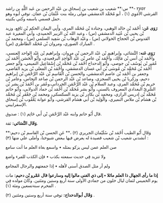 ٢٧٥٢ -** س:** شعيب بن شعيب بن إسحاق بن عَبْد الرحمن بن عَبد اللَّهِ بن راشد القرشي الأُمَوِي (١) ، أبو مُحَمَّد الدمشقي مولى رملة بنت عُثْمَان بْن عفان. توفي أبوه وهو حمل فسمي باسمه وكني بكنيته.

**رَوَى عَن:** أَحْمَد بْن خالد الوهبي، وجنادة بْن مُحَمَّد المري، وأَبِي اليمان الحكم بْن نَافِع، وزيد بْن يحيى بْن عُبَيد الدمشقي (س) ، وعبد الله بْن الزبير الحميدي، وأبي المغيرة عبد القدوس بْن الحجاج الخولاني (س) ، وعَبْد الوهاب بْن سَعِيد السلمي (س) ، ومحمد بْن المبارك الصوري، ومروان بْن مُحَمَّد الطاطري (س) .

**رَوَى عَنه:** النَّسَائي، وإبراهيم بْن عَبْد الرحمن بْن مروان، وإبراهيم بْن عَبْد الواحد العنسي، وأَحْمَد بْن أنس بْن مَالِك، وأَحْمَد بْن عامر بْن عَبْد الْوَاحِدِ البرقعيدي، وأَبُو الْحَسَن أَحْمَد بْن عُمَير بْن يُوسُف بْن جوصى، وأَبُو الدحداح أَحْمَد بْن مُحَمَّد بْن إِسْمَاعِيل التميمي، وأَبُو جعفر أَحْمَد بْن مُحَمَّد بْن مُوسَى بْن أَبي غسان الدمشقي، وأَحْمَد بْن المعلى بْن يزيد القاضي، وجعفر بن أَحْمَد بْن عاصم الدمشقي، والحسن بْن الْقَاسِم بْن عَبْد الرَّحْمَنِ بْن إبراهيم دحيم، وزكريا بْن يحيى السجزي، وصاعد بْن عَبْد الرحمن بْن صاعد النحاس، وعامر بْن خريم بْن مُحَمَّد المري، وعبد السلام بْن عَبْد الرَّحْمَنِ الحرداني،وعُمَر بن أَحْمَدَ بْن بشر بْن السَّرِيّ البغدادي المعروف بالسني، وأَبُو بشر مُحَمَّد بْن أَحْمَد بْن حماد الدولابي، وأَبُو حاتم مُحَمَّد بْن إدريس الرازي، ومحمد بْن بكادر بْن يزيد السكسكي، ومحمد بْن جَعْفَر بْن مُحَمَّد بْن هشام بْن ملاس النميري، والْوَلِيد بْن أَبي هشام القرشي، وأَبُو عوانة يَعْقُوب بْن إسحاق الإسفراييني.

قال أَبُو حاتم وابنه عَبْد الرَّحْمَنِ بْن أَبي حَاتِم (١) : صدوق.

**وَقَال النَّسَائي:** ثقة.

وَقَال أَبُو الطيب أَحْمَد بْن سُلَيْمان الجريري (٢) ،** عَنِ الحسن بْن القاسم بْن دحيم:** أنشدني شعيب بْن شعيب قصيدة له يعرض فيها ببعض شيوخنا، وأملى علي منها (٣) :

صن العلم عمن ليس يزكو بمثله • واسمع بغاة العلم ما أنت سامع

ولا تتزيد فِي حديث سمعته بكذب • فإن الكذب للمرء واضع

ولم أر مثل الصدق أسنى لأهله • إذا جمعتهم والرجال المجامع

**إذا ما رأى الجهال ذا العلم مائلا • إلى ذي الغنى مالوا إليه وسارعوا قال عَمْرو بْن دحيم:** مات يوم الخميس لثمان ليال خلون من جمادي الأولى سنة أربع وستين ومئتين. وكَانَ مولده فِي المحرم سنةتسعين ومئة (١) .

**وَقَال أبوالدحداح:** توفي سنة أربع وستين ومئتين (٢) .